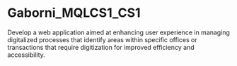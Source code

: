# Gaborni_MQLCS1_CS1
Develop a web application aimed at enhancing user experience in managing digitalized processes that identify areas within specific offices or transactions that require digitization for improved efficiency and accessibility.
